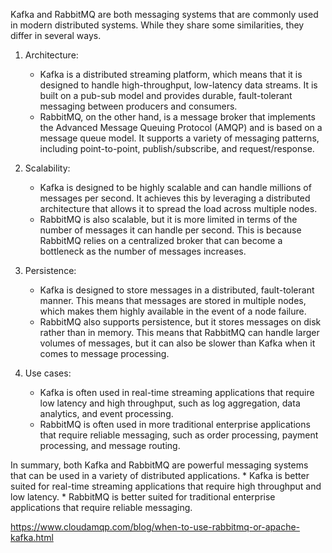 Kafka and RabbitMQ are both messaging systems that are commonly used in modern distributed systems. While they share 
some similarities, they differ in several ways.

1.  Architecture:
    *   Kafka is a distributed streaming platform, which means that it is designed to handle high-throughput, 
        low-latency data streams. It is built on a pub-sub model and provides durable, fault-tolerant messaging between 
        producers and consumers.
    *   RabbitMQ, on the other hand, is a message broker that implements the Advanced Message Queuing Protocol (AMQP) 
        and is based on a message queue model. It supports a variety of messaging patterns, including point-to-point, 
        publish/subscribe, and request/response.

2.  Scalability:
    *   Kafka is designed to be highly scalable and can handle millions of messages per second. It achieves this by 
        leveraging a distributed architecture that allows it to spread the load across multiple nodes.
    *   RabbitMQ is also scalable, but it is more limited in terms of the number of messages it can handle per second. 
        This is because RabbitMQ relies on a centralized broker that can become a bottleneck as the number of messages 
        increases.

3.  Persistence:
    *   Kafka is designed to store messages in a distributed, fault-tolerant manner. This means that messages are stored 
        in multiple nodes, which makes them highly available in the event of a node failure.
    *   RabbitMQ also supports persistence, but it stores messages on disk rather than in memory. This means that 
        RabbitMQ can handle larger volumes of messages, but it can also be slower than Kafka when it comes to message 
        processing.

4.  Use cases:
    *   Kafka is often used in real-time streaming applications that require low latency and high throughput, such as 
        log aggregation, data analytics, and event processing.
    *   RabbitMQ is often used in more traditional enterprise applications that require reliable messaging, such as 
        order processing, payment processing, and message routing.

In summary, both Kafka and RabbitMQ are powerful messaging systems that can be used in a variety of distributed 
applications. 
    *   Kafka is better suited for real-time streaming applications that require high throughput and low latency. 
    *   RabbitMQ is better suited for traditional enterprise applications that require reliable messaging.
    
https://www.cloudamqp.com/blog/when-to-use-rabbitmq-or-apache-kafka.html
